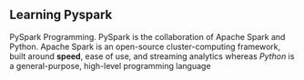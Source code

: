 ## Learning Pyspark

PySpark Programming. PySpark is the collaboration of Apache Spark and Python. Apache Spark is an open-source cluster-computing framework, built around **speed**, ease of use, and streaming analytics whereas _Python_ is a general-purpose, high-level programming language
